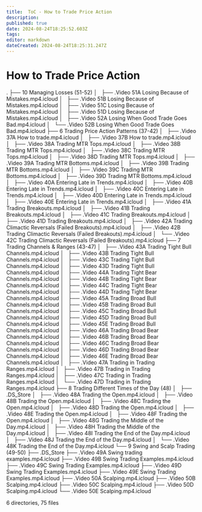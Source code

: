 ```yaml
---
title:  ToC - How to Trade Price Action 
description: 
published: true
date: 2024-08-24T18:25:52.603Z
tags: 
editor: markdown
dateCreated: 2024-08-24T18:25:31.247Z
---
```


#  How to Trade Price Action
.
├── 10 Managing Losses (51-52)
│   ├── .Video 51A Losing Because of Mistakes.mp4.icloud
│   ├── .Video 51B Losing Because of Mistakes.mp4.icloud
│   ├── .Video 51C Losing Because of Mistakes.mp4.icloud
│   ├── .Video 51D Losing Because of Mistakes.mp4.icloud
│   ├── .Video 52A Losing When Good Trade Goes Bad.mp4.icloud
│   └── .Video 52B Losing When Good Trade Goes Bad.mp4.icloud
├── 6 Trading Price Action Patterns (37-42)
│   ├── .Video 37A How to trade.mp4.icloud
│   ├── .Video 37B How to trade.mp4.icloud
│   ├── .Video 38A Trading MTR Tops.mp4.icloud
│   ├── .Video 38B Trading MTR Tops.mp4.icloud
│   ├── .Video 38C Trading MTR Tops.mp4.icloud
│   ├── .Video 38D Trading MTR Tops.mp4.icloud
│   ├── .Video 39A Trading MTR Bottoms.mp4.icloud
│   ├── .Video 39B Trading MTR Bottoms.mp4.icloud
│   ├── .Video 39C Trading MTR Bottoms.mp4.icloud
│   ├── .Video 39D Trading MTR Bottoms.mp4.icloud
│   ├── .Video 40A Entering Late in Trends.mp4.icloud
│   ├── .Video 40B Entering Late in Trends.mp4.icloud
│   ├── .Video 40C Entering Late in Trends.mp4.icloud
│   ├── .Video 40D Entering Late in Trends.mp4.icloud
│   ├── .Video 40E Entering Late in Trends.mp4.icloud
│   ├── .Video 41A Trading Breakouts.mp4.icloud
│   ├── .Video 41B Trading Breakouts.mp4.icloud
│   ├── .Video 41C Trading Breakouts.mp4.icloud
│   ├── .Video 41D Trading Breakouts.mp4.icloud
│   ├── .Video 42A Trading Climactic Reversals (Failed Breakouts).mp4.icloud
│   ├── .Video 42B Trading Climactic Reversals (Failed Breakouts).mp4.icloud
│   └── .Video 42C Trading Climactic Reversals (Failed Breakouts).mp4.icloud
├── 7 Trading Channels & Ranges (43-47)
│   ├── .Video 43A Trading Tight Bull Channels.mp4.icloud
│   ├── .Video 43B Trading Tight Bull Channels.mp4.icloud
│   ├── .Video 43C Trading Tight Bull Channels.mp4.icloud
│   ├── .Video 43D Trading Tight Bull Channels.mp4.icloud
│   ├── .Video 44A Trading Tight Bear Channels.mp4.icloud
│   ├── .Video 44B Trading Tight Bear Channels.mp4.icloud
│   ├── .Video 44C Trading Tight Bear Channels.mp4.icloud
│   ├── .Video 44D Trading Tight Bear Channels.mp4.icloud
│   ├── .Video 45A Trading Broad Bull Channels.mp4.icloud
│   ├── .Video 45B Trading Broad Bull Channels.mp4.icloud
│   ├── .Video 45C Trading Broad Bull Channels.mp4.icloud
│   ├── .Video 45D Trading Broad Bull Channels.mp4.icloud
│   ├── .Video 45E Trading Broad Bull Channels.mp4.icloud
│   ├── .Video 46A Trading Broad Bear Channels.mp4.icloud
│   ├── .Video 46B Trading Broad Bear Channels.mp4.icloud
│   ├── .Video 46C Trading Broad Bear Channels.mp4.icloud
│   ├── .Video 46D Trading Broad Bear Channels.mp4.icloud
│   ├── .Video 46E Trading Broad Bear Channels.mp4.icloud
│   ├── .Video 47A Trading in Trading Ranges.mp4.icloud
│   ├── .Video 47B Trading in Trading Ranges.mp4.icloud
│   ├── .Video 47C Trading in Trading Ranges.mp4.icloud
│   └── .Video 47D Trading in Trading Ranges.mp4.icloud
├── 8 Trading Different Times of the Day (48)
│   ├── .DS_Store
│   ├── .Video 48A Trading the Open.mp4.icloud
│   ├── .Video 48B Trading the Open.mp4.icloud
│   ├── .Video 48C Trading the Open.mp4.icloud
│   ├── .Video 48D Trading the Open.mp4.icloud
│   ├── .Video 48E Trading the Open.mp4.icloud
│   ├── .Video 48F Trading the Open.mp4.icloud
│   ├── .Video 48G Trading the Middle of the Day.mp4.icloud
│   ├── .Video 48H Trading the Middle of the Day.mp4.icloud
│   ├── .Video 48I Trading the End of the Day.mp4.icloud
│   ├── .Video 48J Trading the End of the Day.mp4.icloud
│   └── .Video 48K Trading the End of the Day.mp4.icloud
└── 9 Swing and Scalp Trading (49-50)
    ├── .DS_Store
    ├── .Video 49A Swing trading examples.mp4.icloud
    ├── .Video 49B Swing Trading Examples.mp4.icloud
    ├── .Video 49C Swing Trading Examples.mp4.icloud
    ├── .Video 49D Swing Trading Examples.mp4.icloud
    ├── .Video 49E Swing Trading Examples.mp4.icloud
    ├── .Video 50A Scalping.mp4.icloud
    ├── .Video 50B Scalping.mp4.icloud
    ├── .Video 50C Scalping.mp4.icloud
    ├── .Video 50D Scalping.mp4.icloud
    └── .Video 50E Scalping.mp4.icloud

6 directories, 75 files
